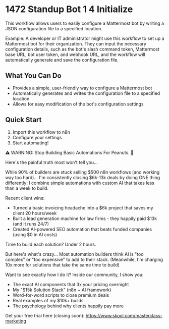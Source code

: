 # 1472 Standup Bot 1 4 Initialize

This workflow allows users to easily configure a Mattermost bot by writing a JSON configuration file to a specified location.

Example: A developer or IT administrator might use this workflow to set up a Mattermost bot for their organization. They can input the necessary configuration details, such as the bot's slash command token, Mattermost base URL, bot user token, and webhook URL, and the workflow will automatically generate and save the configuration file.

## What You Can Do
- Provides a simple, user-friendly way to configure a Mattermost bot
- Automatically generates and writes the configuration file to a specified location
- Allows for easy modification of the bot's configuration settings

## Quick Start
1. Import this workflow to n8n
2. Configure your settings
3. Start automating!

⚠️ WARNING: Stop Building Basic Automations For Peanuts. 🚫

Here's the painful truth most won't tell you...

While 90% of builders are stuck selling $500 n8n workflows (and working way too hard)...
I'm consistently closing $6k-13k deals by doing ONE thing differently:
I combine simple automations with custom AI that takes less than a week to build.

Recent client wins:
* Turned a basic invoicing headache into a $6k project that saves my client 20 hours/week
* Built a lead generation machine for law firms - they happily paid $13k (and it runs 24/7)
* Created AI-powered SEO automation that beats funded companies (using $0 in AI costs)

Time to build each solution? Under 2 hours.

But here's what's crazy...
Most automation builders think AI is "too complex" or "too expensive" to add to their stack.
(Meanwhile, I'm charging 10x more for solutions that take the same time to build)

Want to see exactly how I do it?
Inside our community, I show you:
* The exact AI components that 3x your pricing overnight
* My "$15k Solution Stack" (n8n + AI framework)
* Word-for-word scripts to close premium deals
* Real examples of my $10k+ builds
* The psychology behind why clients happily pay more

Get your free trial here (closing soon): https://www.skool.com/masterclass-marketing
